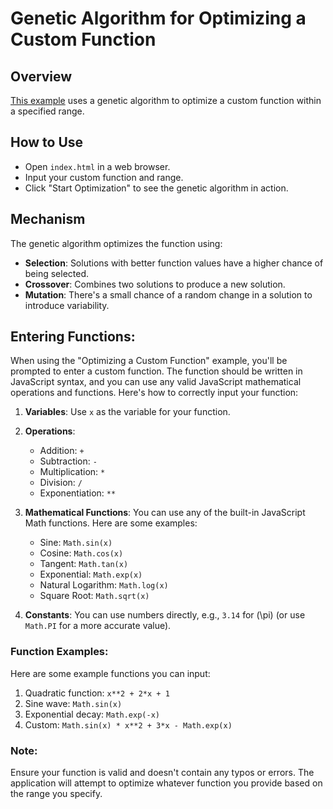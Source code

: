 
# Genetic Algorithm for Optimizing a Custom Function

## Overview
[This example](https://michaellomuscio.github.io/Optimizing-a-Custom-Function/) uses a genetic algorithm to optimize a custom function within a specified range.

## How to Use
- Open `index.html` in a web browser.
- Input your custom function and range.
- Click "Start Optimization" to see the genetic algorithm in action.

## Mechanism
The genetic algorithm optimizes the function using:
- **Selection**: Solutions with better function values have a higher chance of being selected.
- **Crossover**: Combines two solutions to produce a new solution.
- **Mutation**: There's a small chance of a random change in a solution to introduce variability.

## Entering Functions:

When using the "Optimizing a Custom Function" example, you'll be prompted to enter a custom function. The function should be written in JavaScript syntax, and you can use any valid JavaScript mathematical operations and functions. Here's how to correctly input your function:

1. **Variables**: Use `x` as the variable for your function.
   
2. **Operations**:  
   - Addition: `+`
   - Subtraction: `-`
   - Multiplication: `*`
   - Division: `/`
   - Exponentiation: `**`

3. **Mathematical Functions**: You can use any of the built-in JavaScript Math functions. Here are some examples:
   - Sine: `Math.sin(x)`
   - Cosine: `Math.cos(x)`
   - Tangent: `Math.tan(x)`
   - Exponential: `Math.exp(x)`
   - Natural Logarithm: `Math.log(x)`
   - Square Root: `Math.sqrt(x)`

4. **Constants**: You can use numbers directly, e.g., `3.14` for \(\pi\) (or use `Math.PI` for a more accurate value).

### Function Examples:

Here are some example functions you can input:

1. Quadratic function: `x**2 + 2*x + 1`
2. Sine wave: `Math.sin(x)`
3. Exponential decay: `Math.exp(-x)`
4. Custom: `Math.sin(x) * x**2 + 3*x - Math.exp(x)`

### Note:

Ensure your function is valid and doesn't contain any typos or errors. The application will attempt to optimize whatever function you provide based on the range you specify.
